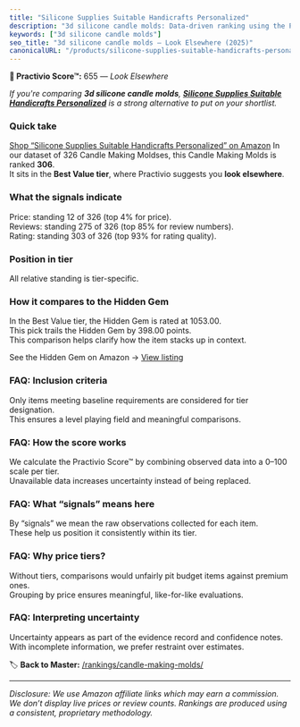 ```yaml
---
title: "Silicone Supplies Suitable Handicrafts Personalized"
description: "3d silicone candle molds: Data-driven ranking using the Practivio Score™. Positioned by quality, value, demand, findability, momentum."
keywords: ["3d silicone candle molds"]
seo_title: "3d silicone candle molds — Look Elsewhere (2025)"
canonicalURL: "/products/silicone-supplies-suitable-handicrafts-personalized-B0FC2LNFH5/"
---
```


**🚫 Practivio Score™:** 655 — _Look Elsewhere_


*If you're comparing **3d silicone candle molds**, **[Silicone Supplies Suitable Handicrafts Personalized](https://www.amazon.com/dp/B0FC2LNFH5?tag=practivio-20)** is a strong alternative to put on your shortlist.*
### Quick take
[Shop “Silicone Supplies Suitable Handicrafts Personalized” on Amazon](https://www.amazon.com/dp/B0FC2LNFH5?tag=practivio-20)
In our dataset of 326 Candle Making Moldses, this Candle Making Molds is ranked **306**.  
It sits in the **Best Value tier**, where Practivio suggests you **look elsewhere**.

### What the signals indicate
Price: standing 12 of 326 (top 4% for price).  
Reviews: standing 275 of 326 (top 85% for review numbers).  
Rating: standing 303 of 326 (top 93% for rating quality).  

### Position in tier
All relative standing is tier-specific.

### How it compares to the Hidden Gem
In the Best Value tier, the Hidden Gem is rated at 1053.00.  
This pick trails the Hidden Gem by 398.00 points.  
This comparison helps clarify how the item stacks up in context.  

See the Hidden Gem on Amazon → [View listing](https://www.amazon.com/dp/B07PM3XRXY?tag=practivio-20)

### FAQ: Inclusion criteria
Only items meeting baseline requirements are considered for tier designation.  
This ensures a level playing field and meaningful comparisons.

### FAQ: How the score works
We calculate the Practivio Score™ by combining observed data into a 0–100 scale per tier.  
Unavailable data increases uncertainty instead of being replaced.

### FAQ: What “signals” means here
By “signals” we mean the raw observations collected for each item.  
These help us position it consistently within its tier.

### FAQ: Why price tiers?
Without tiers, comparisons would unfairly pit budget items against premium ones.  
Grouping by price ensures meaningful, like-for-like evaluations.

### FAQ: Interpreting uncertainty
Uncertainty appears as part of the evidence record and confidence notes.  
With incomplete information, we prefer restraint over estimates.


🏷️ **Back to Master:** [/rankings/candle-making-molds/](/rankings/candle-making-molds/)

---
_Disclosure: We use Amazon affiliate links which may earn a commission. We don’t display live prices or review counts. Rankings are produced using a consistent, proprietary methodology._
